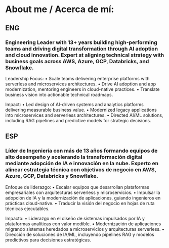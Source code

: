 # About me / Acerca de mí:

## ENG
### Engineering Leader with 13+ years building high-performing teams and driving digital transformation through AI adoption and cloud innovation. Expert at aligning technical strategy with business goals across AWS, Azure, GCP, Databricks, and Snowflake.

Leadership Focus:
	•	Scale teams delivering enterprise platforms with serverless and microservices architectures.
	•	Drive AI adoption and app modernization, mentoring engineers in cloud-native practices.
	•	Translate business vision into actionable technical roadmaps.

Impact:
	•	Led design of AI-driven systems and analytics platforms delivering measurable business value.
	•	Modernized legacy applications into microservices and serverless architectures.
	•	Directed AI/ML solutions, including RAG pipelines and predictive models for strategic decisions.

## ESP
### Líder de Ingeniería con más de 13 años formando equipos de alto desempeño y acelerando la transformación digital mediante adopción de IA e innovación en la nube. Experto en alinear estrategia técnica con objetivos de negocio en AWS, Azure, GCP, Databricks y Snowflake.

Enfoque de liderazgo:
	•	Escalar equipos que desarrollan plataformas empresariales con arquitecturas serverless y microservicios.
	•	Impulsar la adopción de IA y la modernización de aplicaciones, guiando ingenieros en prácticas cloud-native.
	•	Traducir la visión del negocio en hojas de ruta técnicas ejecutables.

Impacto:
	•	Liderazgo en el diseño de sistemas impulsados por IA y plataformas analíticas con valor medible.
	•	Modernización de aplicaciones migrando sistemas heredados a microservicios y arquitecturas serverless.
	•	Dirección de soluciones de IA/ML, incluyendo pipelines RAG y modelos predictivos para decisiones estratégicas.
